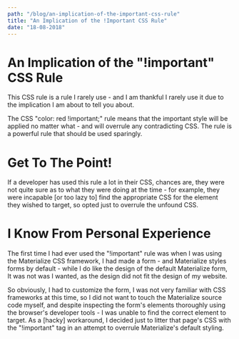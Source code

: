 ```yaml
--- 
path: "/blog/an-implication-of-the-important-css-rule"
title: "An Implication of the !Important CSS Rule" 
date: "18-08-2018" 
--- 
```


# An Implication of the "!important" CSS Rule 
This CSS rule is a rule I rarely use - and I am thankful I rarely use it due to the implication I am about to tell you about. 
<!-- more --> 
The CSS "color: red !important;" rule means that the important style will be applied no matter what - and will overrule any contradicting CSS. The rule is a powerful rule that should be used sparingly. 

# Get To The Point! 
If a developer has used this rule a lot in their CSS, chances are, they were not quite sure as to what they were doing at the time - for example, they were incapable [or too lazy to] find the appropriate CSS for the element they wished to target, so opted just to overrule the unfound CSS. 

# I Know From Personal Experience 
The first time I had ever used the "!important" rule was when I was using the Materialize CSS framework, I had made a form - and Materialize styles forms by default - while I do like the design of the default Materialize form,  It was not was I wanted, as the design did not fit the design of my website. 

So obviously, I had to customize the form, I was not very familiar with CSS frameworks at this time, so I did not want to touch the Materialize source code myself, and despite inspecting the form's elements thoroughly using the browser's developer tools - I was unable to find the correct element to target. As a [hacky] workaround, I decided just to litter that page's CSS with the "!important" tag in an attempt to overrule Materialize's default styling. 
